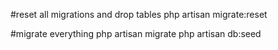 #reset all migrations and drop tables
php artisan migrate:reset

#migrate everything
php artisan migrate
php artisan db:seed